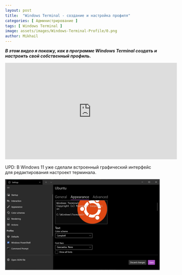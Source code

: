 ```yaml
---
layout: post
title:  "Windows Terminal - создание и настройка профиля"
categories: [ Администрирование ]
tags: [ Windows Terminal ]
image: assets/images/Windows-Terminal-Profile/0.png
author: Mikhail
---
```

***В этом видео я покажу, как в программе Windows Terminal создать и настроить свой собственный профиль.***


<iframe width="560" height="315" src="https://www.youtube.com/embed/TBzu_veDqSk" frameborder="0" allow="accelerometer; autoplay; encrypted-media; gyroscope; picture-in-picture" allowfullscreen></iframe>

UPD:
В Windows 11 уже сделали встроенный графический интерфейс для редактирования настроект терминала.

![Windows-Terminal-Profile/1.png](/assets/images/Windows-Terminal-Profile/1.png)
